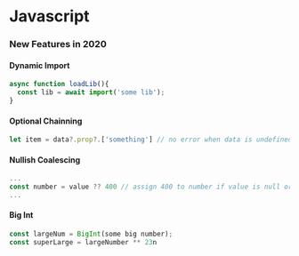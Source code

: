 # Javascript

### New Features in 2020

#### Dynamic Import
```javascript
async function loadLib(){
  const lib = await import('some lib');
}
```

#### Optional Chainning
```javascript
let item = data?.prop?.['something'] // no error when data is undefined
```

#### Nullish Coalescing
```javascript
...
const number = value ?? 400 // assign 400 to number if value is null or undefined
...
```

#### Big Int
```javascript
const largeNum = BigInt(some big number);
const superLarge = largeNumber ** 23n
```

